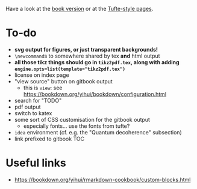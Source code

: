 Have a look at the [book version](book/) or at the [Tufte-style pages](tufte/).

# To-do

- **svg output for figures, or just transparent backgrounds!**
- `\newcommand`s to somewhere shared by tex **and** html output
- **all those tikz things should go in `tikz2pdf.tex`, along with adding `engine.opts=list(template="tikz2pdf.tex")`**
- license on index page
- "view source" button on gitbook output
  + this is `view`: see <https://bookdown.org/yihui/bookdown/configuration.html>
- search for "TODO"
- pdf output
- switch to katex
- some sort of CSS customisation for the gitbook output
  + especially fonts... use the fonts from tufte?
- `idea` environment (cf. e.g. the "Quantum decoherence" subsection)
- link prefixed to gitbook TOC


# Useful links

- <https://bookdown.org/yihui/rmarkdown-cookbook/custom-blocks.html>
